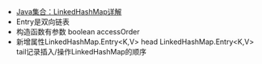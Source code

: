- [Java集合：LinkedHashMap详解](https://yq.aliyun.com/articles/674072)
- Entry是双向链表
- 构造函数有参数 boolean accessOrder
- 新增属性LinkedHashMap.Entry<K,V> head LinkedHashMap.Entry<K,V> tail记录插入/操作LinkedHashMap的顺序

